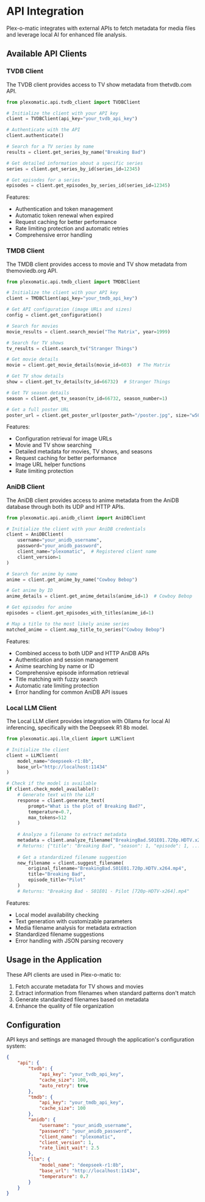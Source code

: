 # API Integration

Plex-o-matic integrates with external APIs to fetch metadata for media files and leverage local AI for enhanced file analysis.

## Available API Clients

### TVDB Client

The TVDB client provides access to TV show metadata from thetvdb.com API.

```python
from plexomatic.api.tvdb_client import TVDBClient

# Initialize the client with your API key
client = TVDBClient(api_key="your_tvdb_api_key")

# Authenticate with the API
client.authenticate()

# Search for a TV series by name
results = client.get_series_by_name("Breaking Bad")

# Get detailed information about a specific series
series = client.get_series_by_id(series_id=12345)

# Get episodes for a series
episodes = client.get_episodes_by_series_id(series_id=12345)
```

Features:
- Authentication and token management
- Automatic token renewal when expired
- Request caching for better performance
- Rate limiting protection and automatic retries
- Comprehensive error handling

### TMDB Client

The TMDB client provides access to movie and TV show metadata from themoviedb.org API.

```python
from plexomatic.api.tmdb_client import TMDBClient

# Initialize the client with your API key
client = TMDBClient(api_key="your_tmdb_api_key")

# Get API configuration (image URLs and sizes)
config = client.get_configuration()

# Search for movies
movie_results = client.search_movie("The Matrix", year=1999)

# Search for TV shows
tv_results = client.search_tv("Stranger Things")

# Get movie details
movie = client.get_movie_details(movie_id=603)  # The Matrix

# Get TV show details
show = client.get_tv_details(tv_id=66732)  # Stranger Things

# Get TV season details
season = client.get_tv_season(tv_id=66732, season_number=1)

# Get a full poster URL
poster_url = client.get_poster_url(poster_path="/poster.jpg", size="w500")
```

Features:
- Configuration retrieval for image URLs
- Movie and TV show searching
- Detailed metadata for movies, TV shows, and seasons
- Request caching for better performance
- Image URL helper functions
- Rate limiting protection

### AniDB Client

The AniDB client provides access to anime metadata from the AniDB database through both its UDP and HTTP APIs.

```python
from plexomatic.api.anidb_client import AniDBClient

# Initialize the client with your AniDB credentials
client = AniDBClient(
    username="your_anidb_username",
    password="your_anidb_password",
    client_name="plexomatic",  # Registered client name
    client_version=1
)

# Search for anime by name
anime = client.get_anime_by_name("Cowboy Bebop")

# Get anime by ID
anime_details = client.get_anime_details(anime_id=1)  # Cowboy Bebop

# Get episodes for anime
episodes = client.get_episodes_with_titles(anime_id=1)

# Map a title to the most likely anime series
matched_anime = client.map_title_to_series("Cowboy Bebop")
```

Features:
- Combined access to both UDP and HTTP AniDB APIs
- Authentication and session management
- Anime searching by name or ID
- Comprehensive episode information retrieval
- Title matching with fuzzy search
- Automatic rate limiting protection
- Error handling for common AniDB API issues

### Local LLM Client

The Local LLM client provides integration with Ollama for local AI inferencing, specifically with the Deepseek R1 8b model.

```python
from plexomatic.api.llm_client import LLMClient

# Initialize the client
client = LLMClient(
    model_name="deepseek-r1:8b",
    base_url="http://localhost:11434"
)

# Check if the model is available
if client.check_model_available():
    # Generate text with the LLM
    response = client.generate_text(
        prompt="What is the plot of Breaking Bad?",
        temperature=0.7,
        max_tokens=512
    )
    
    # Analyze a filename to extract metadata
    metadata = client.analyze_filename("BreakingBad.S01E01.720p.HDTV.x264.mp4")
    # Returns: {"title": "Breaking Bad", "season": 1, "episode": 1, ...}
    
    # Get a standardized filename suggestion
    new_filename = client.suggest_filename(
        original_filename="BreakingBad.S01E01.720p.HDTV.x264.mp4",
        title="Breaking Bad",
        episode_title="Pilot"
    )
    # Returns: "Breaking Bad - S01E01 - Pilot [720p-HDTV-x264].mp4"
```

Features:
- Local model availability checking
- Text generation with customizable parameters
- Media filename analysis for metadata extraction
- Standardized filename suggestions
- Error handling with JSON parsing recovery

## Usage in the Application

These API clients are used in Plex-o-matic to:

1. Fetch accurate metadata for TV shows and movies
2. Extract information from filenames when standard patterns don't match
3. Generate standardized filenames based on metadata
4. Enhance the quality of file organization

## Configuration

API keys and settings are managed through the application's configuration system:

```json
{
    "api": {
        "tvdb": {
            "api_key": "your_tvdb_api_key",
            "cache_size": 100,
            "auto_retry": true
        },
        "tmdb": {
            "api_key": "your_tmdb_api_key",
            "cache_size": 100
        },
        "anidb": {
            "username": "your_anidb_username",
            "password": "your_anidb_password",
            "client_name": "plexomatic",
            "client_version": 1,
            "rate_limit_wait": 2.5
        },
        "llm": {
            "model_name": "deepseek-r1:8b",
            "base_url": "http://localhost:11434",
            "temperature": 0.7
        }
    }
}
``` 